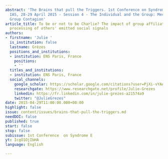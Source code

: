 ```yaml
---
abstract: 'The Brains that pull the Triggers. 1st Conference on Syndrome E, Paris
  IAS, 28-29 April 2015 - Session 4 - The Individual and the Group: Mechanisms of
  Group Contagion'
article_title: To be or not to be Charlie? The impact of group affiliation on the
  processing of others' emitted social signals
authors:
- firstname: 'Julie '
  is_institution: false
  lastname: Grèzes
  positions_and_institutions:
  - institution: ENS Paris, France
    positions:
    - ''
  titles_and_institutions:
  - institution: ENS Paris, France
  social_channels:
    google_scholar: https://scholar.google.com/citations?user=PjXi-vYAAAAJ&hl=fr
    researchgate: https://www.researchgate.net/profile/Julie-Grezes
    linkedin: https://fr.linkedin.com/in/julie-grezes-a21574a9
    twitter: "@JulieGrezes"
date: 2015-04-29T11:00:00.000+00:00
highlight: false
issue: content/issues/brains-that-pull-the-triggers.md
needDOI: false
published: true
start: false
stop: false
subissue: 1st Conference  on Syndrome E
yt: IcgO1OjIbHA
language: English

---
```

<Youtube yt="IcgO1OjIbHA" caption="To be or not to be Charlie? The impact of group affiliation on the processing of others' emitted social signals" start="false" stop="false"></Youtube>
